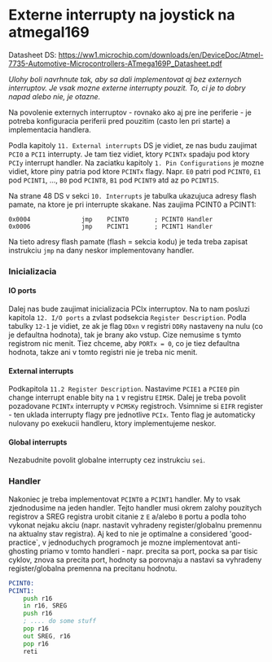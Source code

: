 # Externe interrupty na joystick na atmegal169

Datasheet DS: https://ww1.microchip.com/downloads/en/DeviceDoc/Atmel-7735-Automotive-Microcontrollers-ATmega169P_Datasheet.pdf

*Ulohy boli navrhnute tak, aby sa dali implementovat aj bez externych interruptov. Je vsak mozne externe interrupty pouzit. To, ci je to dobry napad alebo nie, je otazne.*

Na povolenie externych interruptov - rovnako ako aj pre ine periferie - je potreba konfiguracia periferii pred pouzitim (casto len pri starte)
a implementacia handlera.

Podla kapitoly `11. External interrupts` DS je vidiet, ze nas budu zaujimat `PCI0` a `PCI1` interrupty. Je tam tiez vidiet, ktory `PCINTx` spadaju pod ktory `PCIy` interrupt handler. Na zaciatku kapitoly `1. Pin Configurations` je mozne vidiet, ktore piny patria pod ktore `PCINTx` flagy. Napr. `E0` patri pod `PCINT0`, `E1` pod `PCINT1`, ..., `B0` pod `PCINT8`, `B1` pod `PCINT9` atd az po `PCINT15`.

Na strane 48 DS v sekci `10. Interrupts` je tabulka ukazujuca adresy flash pamate, na ktore je pri interrupte skakane. Nas zaujima PCINT0 a PCINT1:
```
0x0004              jmp    PCINT0       ; PCINT0 Handler
0x0006              jmp    PCINT1       ; PCINT1 Handler
```

Na tieto adresy flash pamate (flash = sekcia kodu) je teda treba zapisat instrukciu `jmp` na dany neskor implementovany handler.

### Inicializacia

#### IO ports

Dalej nas bude zaujimat inicializacia PCIx interruptov. Na to nam posluzi kapitola `12. I/O ports` a zvlast podsekcia `Register Description`.
Podla tabulky `12-1` je vidiet, ze ak je flag `DDxn` v registri `DDRy` nastaveny na nulu (co je defaultna hodnota), tak je brany ako vstup. Cize nemusime s tymto registrom nic menit. Tiez chceme, aby `PORTx = 0`, co je tiez defaultna hodnota, takze ani v tomto registri nie je treba nic menit.

#### External interrupts

Podkapitola `11.2 Register Description`. Nastavime `PCIE1` a `PCIE0` pin change interrupt enable bity na `1` v registru `EIMSK`. Dalej je treba povolit pozadovane `PCINTx` interrupty v `PCMSKy` registroch. Vsimnime si `EIFR` register - ten uklada interrupty flagy pre jednotlive `PCIx`. Tento flag je automaticky nulovany po exekucii handleru, ktory implementujeme neskor.

#### Global interrupts

Nezabudnite povolit globalne interrupty cez instrukciu `sei`.

### Handler

Nakoniec je treba implementovat `PCINT0` a `PCINT1` handler. My to vsak zjednodusime na jeden handler. Tejto handler musi okrem zalohy pouzitych registrov a SREG registra urobit citanie z `E` a/alebo `B` portu a podla toho vykonat nejaku akciu (napr. nastavit vyhradeny register/globalnu premennu na aktualny stav registra). Aj ked to nie je optimalne a considered 'good-practice`, v jednoduchych programoch je mozne implementovat anti-ghosting priamo v tomto handleri - napr. precita sa port, pocka sa par tisic cyklov, znova sa precita port, hodnoty sa porovnaju a nastavi sa vyhradeny register/globalna premenna na precitanu hodnotu.

```asm
PCINT0:
PCINT1:
    push r16
    in r16, SREG
    push r16
    ; .... do some stuff
    pop r16
    out SREG, r16
    pop r16
    reti
```

